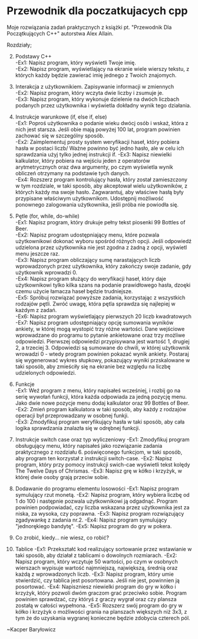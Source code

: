 # Przewodnik dla poczatkujacych cpp
Moje rozwiązania zadań praktycznych z książki pt. "Przewodnik Dla Początkujących C++" autorstwa Alex Allain.

Rozdziały;                                                                                                     

2. Podstawy C++                                                            
  -Ex1: Napisz program, który wyświetli Twoje imię.                                                                                                                    
  -Ex2: Napisz program, wyświetlający na ekranie wiele wierszy tekstu, z których każdy będzie zawierać imię jednego z Twoich znajomych.                                                 

3. Interakcja z użytkownikiem. Zapisywanie informacji w zmiennych                                                                    
  -Ex2: Napisz program, który wczyta dwie liczby i zsumuje je.                                                                          
  -Ex3: Napisz program, który wykonuje dzielenie na dwóch liczbach podanych przez użytkownika i wyświetla dokładny wynik tego działania.                                                      

4. Instrukcje warunkowe (if, else if, else)                                                        
  -Ex1: Poproś użytkownika o podanie wieku dwócj osób i wskaż, która z nich jest starsza. Jeśli obie mają powyżej 100 lat, program powinien zachować się w szczególny sposób.                                    
  -Ex2: Zaimplementuj prosty system weryfikacji haseł, który pobiera hasła w postaci liczb/ Ważne powinno być jedno hasło, ale w celu ich sprawdzania użyj tylko jednej instrukcji if.
  -Ex3: Napisz niewielki kalkulator, który pobiera na wejściu jeden z operatorów arytmetrycznych oraz dwa argumenty, po czym wyświetla wynik obliczeń otrzymany na podstawie tych danych.                  
  -Ex4: Rozszerz program kontrolujący hasła, który został zamieszczony w tym rozdziale, w taki sposób, aby akceptował wielu użytkowników, z których każdy ma swoje hasło. Zagwarantuj, aby właściwe hasłą były przypisane właściwym użytkownikom. Udostępnij możliwość ponownego zalogowania użytkownika, jeśli próba nie powiodła się.                                                                                      

5. Pętle (for, while, do-while)                                
  -Ex1: Napisz program, który drukuje pełny tekst piosenki 99 Bottles of Beer.                                              
  -Ex2: Napisz program udostępniający menu, które pozwala użytkownikowi dokonać wyboru spośród różnych opcji. Jeśli odpowiedź udzielona przez użytkownika nie jest zgodna z żadną z opcji, wyświetl menu jeszcze raz.                   
  -Ex3: Napisz program obliczający sumę narastających liczb wprowadzonych przez użytkownika, który zakończy swoje zadanie, gdy użytkownik wprowadzi 0.                       
  -Ex4: Napisz program służący do weryfikacji haseł, który daje użytkownikowi tylko kilka szans na podanie prawidłowego hasła, dzoęki czemu użycie łamacza haseł będzie trudniejsze.                                            
  -Ex5: Spróbuj rozwiązać powyższe zadania, korzystając z wszystkich rodzajów pętli. Zwróć uwagę, która pętla sprawdza się najlepiej w każdym z zadań.                                                                  
  -Ex6: Napisz program wyświetlający pierwszych 20 liczb kwadratowych                                                                                      
  -Ex7: Napisz program udostępniający opcję sumowania wyników ankiety, w której mogą wystopić trzy różne wartości. Dane wejściowe wprowadzane do programu to pytanie ankietowane oraz trzy możliwe odpowiedzi. Pierwszej odpowiedzi przypisywana jest wartość 1, drugiej 2, a trzeciej 3. Odpowiedzi są sumowane do chwili, w której użytkownik wrowadzi 0 - wtedy program powinien pokazać wynik ankiety. Postaraj się wygenerować wykres słupkowy, pokazujący wyniki przskalowane w taki sposób, aby zmieściły się na ekranie bez względu na liczbę udzielonych odpowiedzi.                                                                                                                          

6. Funkcje                                                                                                  
  -Ex1: Weź program z menu, który napisałeś wcześniej, i rozbij go na serię wywołań funkcji, która każda odpowiada za jedną pozycję menu. Jako dwie nowe pozycje menu dodaj kalkulator oraz 99 Bottles of Beer.        
  -Ex2: Zmień program kalkulatora w taki sposób, aby każdy z rodzajów operacji był przeprowadzany w osobnej funkji.                                                                           
  -Ex3: Zmodyfikuj program weryfikujący hasła w taki sposób, aby cała logika sprawdzania znalazła się w odrębnej funkcji.

7. Instrukcje switch case oraz typ wyliczeniowy
  -Ex1: Zmodyfikuj program obsługujący menu, który napisałeś jako rozwiązanie zadania praktycznego z rozdziału 6. poświęconego funkcjom, w taki sposób, aby program ten korzystał z instrukcji switch-case.
  -Ex2: Napisz program, który przy pomocy instrukcji swich-cae wyświetli tekst kolędy The Twelve Days of Chrismas.
  -Ex3: Napisz grę w kółko i krzyżyk, w której dwie osoby grają przeciw sobie.
                                                                
8. Dodawanie do programu elementu losowości
  -Ex1: Napisz program symulujący rzut monetą.
  -Ex2: Napisz program, który wybiera liczbę od 1 do 100 i następnie pozwala użytkownikowi ją odgadnąć. Program powinien podpowiadać, czy liczba wskazana przez użytkownika jest za niska, za wysoka, czy poprawna.
  -Ex3: Napisz program rozwiązujący zgadywankę z zadania nr.2.
  -Ex4: Napisz program symulujący "jednorękiego bandytę".
  -Ex5: Napisz program do gry w pokera.

9. Co zrobić, kiedy... nie wiesz, co robić?

10. Tablice
  -Ex1: Przekształć kod realizujący sortowanie przez wstawianie w taki sposób, aby działał z tablicami o dowolnych rozmiarach.
  -Ex2: Napisz program, który wczytuje 50 wartości, po czym w osobnych wierszach wypisuje wartość najmniejszą, największą, średnią oraz każdą z wprowadzonych liczb.
  -Ex3: Napisz program, który umie stwierdzić, czy tablica jest posortowana. Jeśli nie jest, powinnien ją posortować.
  -Ex4: Napiszniesz niewielki program do gry w kółko i krzyżyk, który pozwoli dwóm graczom grać przeciwko sobie. Program powinien sprawdzać, czy któryś z graczy wygrał oraz czy plansza zostałą w całości wypełnona.
  -Ex5: Rozszerz swój program do gry w kółko i krzyżyk o możliwości grania na planszach większych niż 3x3, z tym że do uzyskania wygranej konieczne będzie zdobycia czterech pól.                           
  

~Kacper Baryłowicz
